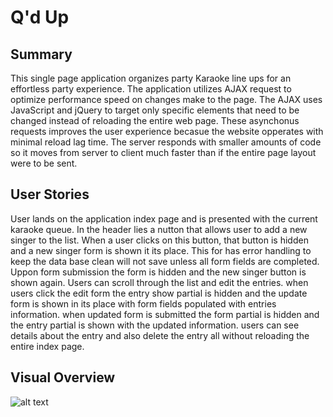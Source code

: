 # Q'd Up

## Summary
This single page application organizes party Karaoke line ups for an effortless party experience. The application utilizes AJAX request to optimize performance speed on changes make to the page. The AJAX uses JavaScript and jQuery to target only specific elements that need to be changed instead of reloading the entire web page. These asynchonus requests improves the user experience becasue the website opperates with minimal reload lag time. The server responds with smaller amounts of code so it moves from server to client much faster than if the entire page layout were to be sent.

## User Stories
User lands on the application index page and is presented with the current karaoke queue. In the header lies a nutton that allows user to add a new singer to the list. When a user clicks on this button, that button is hidden and a new singer form is shown it its place. This for has error handling to keep the data base clean will not save unless all form fields are completed. Uppon form submission the form is hidden and the new singer button is shown again. Users can scroll through the list and edit the entries. when users click the edit form the entry show partial is hidden and the update form is shown in its place with form fields populated with entries information. when updated form is submitted the form partial is hidden and the entry partial is shown with the updated information. users can see details about the entry and also delete the entry all without reloading the entire index page.   

## Visual Overview
![alt text](https://github.com/ed13f/Qd-Up/blob/master/Qd-app.png "Q'd Up")
